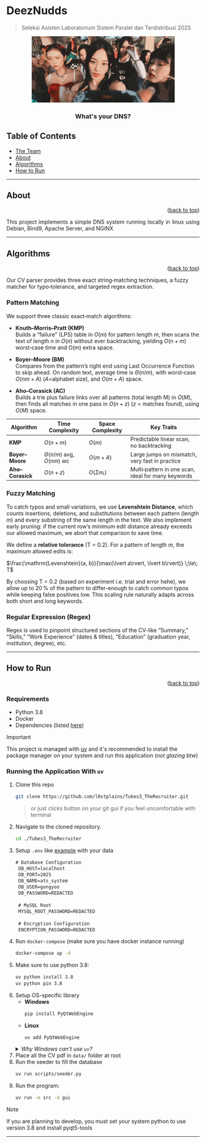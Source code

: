 # DeezNudds

> Seleksi Asisten Laboratorium Sistem Paralel dan Terdistribusi 2025
<p align="center">
    <img src="./etc/newjeans-eta.gif">
</p>
    <h3 align="center">What's your DNS?</h3>

## Table of Contents <a name="table-of-contents"></a>

- [The Team](#team)
- [About](#about)
- [Algorithms](#algorithms)
- [How to Run](#how-to-run)

---

## About <a name="about"></a>
<div align="right">(<a href="#table-of-contents">back to top</a>)</div>  

<p align="justify">This project implements a simple DNS system running locally in linux using Debian, Bind9, Apache Server, and NGINX </p>

---

## Algorithms <a name="algorithms"></a>
<div align="right">(<a href="#table-of-contents">back to top</a>)</div>

Our CV parser provides three exact string‑matching techniques, a fuzzy matcher for typo‑tolerance, and targeted regex extraction.

### Pattern Matching  
We support three classic exact‐match algorithms:

- **Knuth–Morris–Pratt (KMP)**  
  Builds a “failure” (LPS) table in $O(m)$ for pattern length *m*, then scans the text of length *n* in $O(n)$ without ever backtracking, yielding $O(n+m)$ worst‑case time and O(m) extra space.

- **Boyer–Moore (BM)**  
  Compares from the pattern’s right end using  Last Occurrence Function to skip ahead. On random text, average time is $Θ(n/m)$, with worst‑case $O(nm+A)$ ($A$=alphabet size), and $O(m + A)$ space.

- **Aho–Corasick (AC)**  
  Builds a trie plus failure links over all patterns (total length M) in $O(M)$, then finds all matches in one pass in $O(n + z)$ ($z$ = matches found), using $O(M)$ space.

| Algorithm        | Time Complexity      | Space Complexity  | Key Traits                                  |
| ---------------- | -------------------- | ----------------- | ------------------------------------------- |
| **KMP**          | $O(n+m)$             | $O(m)$              | Predictable linear scan, no backtracking    |
| **Boyer–Moore**  | $Θ(n/m)$ avg, $O(nm)$ wc | $O(m+A)$          | Large jumps on mismatch, very fast in practice |
| **Aho–Corasick** | $O(n + z)$             | $O(Σmᵢ)$            | Multi‑pattern in one scan, ideal for many keywords |

### Fuzzy Matching  
To catch typos and small variations, we use **Levenshtein Distance**, which counts insertions, deletions, and substitutions between each pattern (length *m*) and every substring of the same length in the text. We also implement early pruning: if the current row’s minimum edit distance already exceeds our allowed maximum, we abort that comparison to save time.

We define a **relative tolerance** \(T = 0.2\). For a pattern of length *m*, the maximum allowed edits is:


$\frac{\mathrm{Levenshtein}(a, b)}{\max(\lvert a\rvert, \lvert b\rvert)} \;\le\; T$

By choosing T = 0.2 (based on experiment i.e. trial and error hehe), we allow up to 20 % of the pattern to differ-enough to catch common typos while keeping false positives low. This scaling rule naturally adapts across both short and long keywords.

### Regular Expression (Regex)  
Regex is used to pinpoint structured sections of the CV-like “Summary,” “Skills,” “Work Experience” (dates & titles), “Education” (graduation year, institution, degree), etc.

--- 

## How to Run <a name="how-to-run"></a>

<div align="right">(<a href="#table-of-contents">back to top</a>)</div>  

### Requirements
- Python 3.8
- Docker
- Dependencies (listed [here](./pyproject.toml))

> [!IMPORTANT]
> This project is managed with [uv](https://github.com/astral-sh/uv) and it's recommended to install the package manager on your system and run this application (_not glazing btw_)

### Running the Application With `uv`
1. Clone this repo
   ```bash
   git clone https://github.com/l0stplains/Tubes3_TheRecruiter.git
   ```
   > or just clicks button on your git gui if you feel uncomfortable with terminal
2. Navigate to the cloned repository.
   ```bash
   cd ./Tubes3_TheRecruiter
   ```
3. Setup `.env` like [example](./.env.example) with your data
   ```dotenv
   # Database Configuration
    DB_HOST=localhost
    DB_PORT=2025
    DB_NAME=ats_system
    DB_USER=gongyoo
    DB_PASSWORD=REDACTED
    
    # MySQL Root
    MYSQL_ROOT_PASSWORD=REDACTED
    
    # Encryption Configuration
    ENCRYPTION_PASSWORD=REDACTED
   ```
4. Run `docker-compose` (make sure you have docker instance running)
   ```bash
   docker-compose up -d
   ```
5. Make sure to use python 3.8:
   ```bash
   uv python install 3.8
   uv python pin 3.8
   ```
6. Setup OS-specific library
    - **Windows**
      ```bash
      pip install PyQtWebEngine
      ```
    - **Linux**
      ```bash
      uv add PyQtWebEngine
      ```
    <details>
        <summary>
            <i>Why Windows can't use <code>uv</code>?</i>
        </summary>
        <br/>
        The short answer is that <b>it's not compatible</b>. <i>well at least for this project</i>
        <br/>
        <br/>
        Using <code>uv</code> means we need to use a specific version constraints of the library that <b>built for</b> the project python version (3.8). The problem is that PyQtWebEngine version for python 3.8 does not support windows. By using pip install directly it bypass the constraints and install it for the system or venv. 
    </details>
7. Place all the CV pdf in `data/` folder at root
8. Run the seeder to fill the database
   ```bash
   uv run scripts/seeder.py
   ```
9. Run the program:
   ```bash
   uv run -m src -d gui
   ```
> [!NOTE]
> If you are planning to develop, you must set your system python to use version 3.8 and install pyqt5-tools

---

